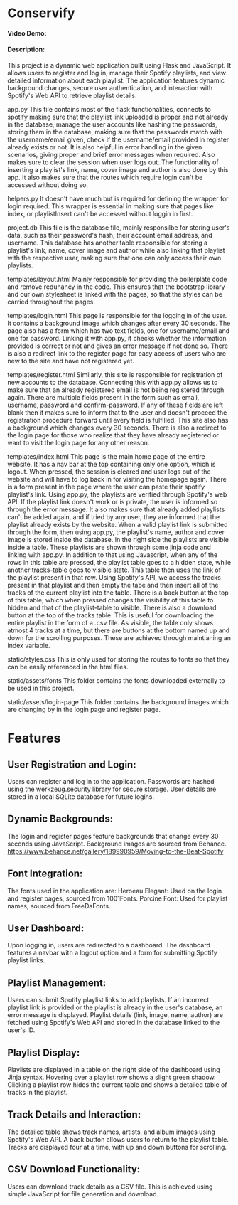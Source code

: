 # Conservify
#### Video Demo:  <URL HERE>
#### Description:
This project is a dynamic web application built using Flask and JavaScript. It allows users to register and log in, manage their Spotify playlists, and view detailed information about each playlist. The application features dynamic background changes, secure user authentication, and interaction with Spotify's Web API to retrieve playlist details.

app.py
This file contains most of the flask functionalities, connects to spotify making sure that the playlist link uploaded is proper and not already in the database, manage the user accounts like hashing the passwords, storing them in the database, making sure that the passwords match with the username/email given, check if the username/email provided in register already exists or not. It is also helpful in error handling in the given scenarios, giving proper and brief error messages when required. Also makes sure to clear the session when user logs out. The functionality of inserting a playlist's link, name, cover image and author is also done by this app. It also makes sure that the routes which require login can't be accessed without doing so.

helpers.py
It doesn't have much but is required for defining the wrapper for login required. This wrapper is essential in making sure that pages like index, or playlistInsert can't be accessed without loggin in first.

project.db
This file is the database file, mainly responsilbe for storing user's data, such as their password's hash, their account email address, and username. This database has another table responsible for storing a playlist's link, name, cover image and author while also linking that playlist with the respective user, making sure that one can only access their own playlists.

templates/layout.html
Mainly responsible for providing the boilerplate code and remove redunancy in the code. This ensures that the bootstrap library and our own stylesheet is linked with the pages, so that the styles can be carried throughout the pages.

templates/login.html
This page is responsible for the logging in of the user. It contains a background image which changes after every 30 seconds. The page also has a form which has two text fields, one for username/email and one for password. Linking it with app.py, it checks whether the information provided is correct or not and gives an error message if not done so. There is also a redirect link to the register page for easy access of users who are new to the site and have not registered yet.

templates/register.html
Similarly, this site is responsible for registration of new accounts to the database. Connecting this with app.py allows us to make sure that an already registered email is not being registered through again. There are multiple fields present in the form such as email, username, password and confirm-password. If any of these fields are left blank then it makes sure to inform that to the user and doesn't proceed the registration procedure forward until every field is fulfilled. This site also has a background which changes every 30 seconds. There is also a redirect to the login page for those who realize that they have already registered or want to visit the login page for any other reason.

templates/index.html
This page is the main home page of the entire website. It has a nav bar at the top containing only one option, which is logout. When pressed, the session is cleared and user logs out of the website and will have to log back in for visiting the homepage again. There is a form present in the page where the user can paste their spotify playlist's link. Using app.py, the playlists are verified through Spotify's web API. If the playlist link doesn't work or is private, the user is informed so through the error message. It also makes sure that already added playlists can't be added again, and if tried by any user, they are informed that the playlist already exists by the website. When a valid playlist link is submitted through the form, then using app.py, the playlist's name, author and cover image is stored inside the database.
In the right side the playlists are visible inside a table. These playlists are shown through some jinja code and linking with app.py. In addition to that using Javascript, when any of the rows in this table are pressed, the playlist table goes to a hidden state, while another tracks-table goes to visible state. This table then uses the link of the playlist present in that row. Using Spotify's API, we access the tracks present in that playlist and then empty the tabe and then insert all of the tracks of the current playlist into the table. There is a back button at the top of this table, which when pressed changes the visibility of this table to hidden and that of the playlist-table to visible. There is also a download button at the top of the tracks table. This is useful for downloading the entire playlist in the form of a .csv file. As visible, the table only shows atmost 4 tracks at a time, but there are buttons at the bottom named up and down for the scrolling purposes. These are achieved through maintianing an index variable.

static/styles.css
This is only used for storing the routes to fonts so that they can be easily referenced in the html files.

static/assets/fonts
This folder contains the fonts downloaded externally to be used in this project.

static/assets/login-page
This folder contains the background images which are changing by in the login page and register page.

# Features
## User Registration and Login:

Users can register and log in to the application.
Passwords are hashed using the werkzeug.security library for secure storage.
User details are stored in a local SQLite database for future logins.

## Dynamic Backgrounds:

The login and register pages feature backgrounds that change every 30 seconds using JavaScript.
Background images are sourced from Behance. https://www.behance.net/gallery/189990959/Moving-to-the-Beat-Spotify

## Font Integration:

The fonts used in the application are:
Heroeau Elegant: Used on the login and register pages, sourced from 1001Fonts.
Porcine Font: Used for playlist names, sourced from FreeDaFonts.

## User Dashboard:

Upon logging in, users are redirected to a dashboard.
The dashboard features a navbar with a logout option and a form for submitting Spotify playlist links.

## Playlist Management:

Users can submit Spotify playlist links to add playlists.
If an incorrect playlist link is provided or the playlist is already in the user's database, an error message is displayed.
Playlist details (link, image, name, author) are fetched using Spotify's Web API and stored in the database linked to the user's ID.

## Playlist Display:

Playlists are displayed in a table on the right side of the dashboard using Jinja syntax.
Hovering over a playlist row shows a slight green shadow.
Clicking a playlist row hides the current table and shows a detailed table of tracks in the playlist.

## Track Details and Interaction:

The detailed table shows track names, artists, and album images using Spotify's Web API.
A back button allows users to return to the playlist table.
Tracks are displayed four at a time, with up and down buttons for scrolling.

## CSV Download Functionality:

Users can download track details as a CSV file.
This is achieved using simple JavaScript for file generation and download.

